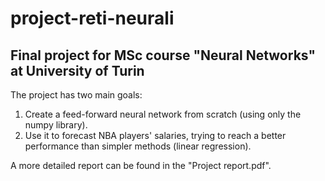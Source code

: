 # project-reti-neurali
## Final project for MSc course "Neural Networks" at University of Turin

The project has two main goals:
1. Create a feed-forward neural network from scratch (using only the numpy library).
2. Use it to forecast NBA players' salaries, trying to reach a better performance than simpler methods (linear regression).

A more detailed report can be found in the "Project report.pdf".
